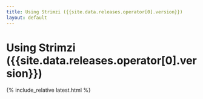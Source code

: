```yaml
---
title: Using Strimzi ({{site.data.releases.operator[0].version}})
layout: default
---
```


<h1>Using Strimzi ({{site.data.releases.operator[0].version}})</h1>

{% include_relative latest.html %}

